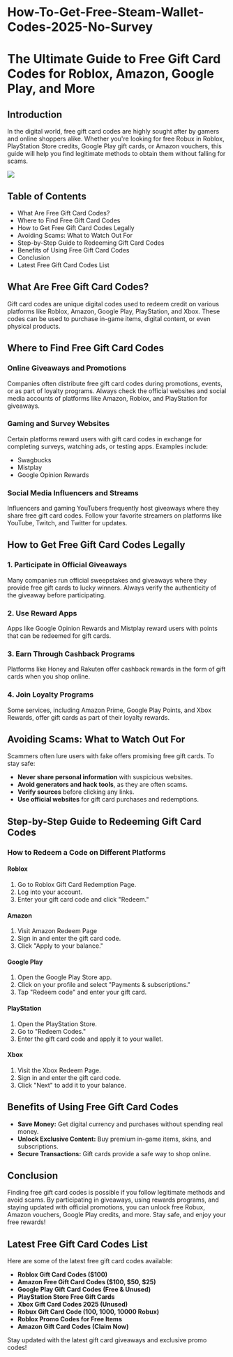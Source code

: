 # How-To-Get-Free-Steam-Wallet-Codes-2025-No-Survey

# The Ultimate Guide to Free Gift Card Codes for Roblox, Amazon, Google Play, and More

## Introduction

In the digital world, free gift card codes are highly sought after by gamers and online shoppers alike. Whether you're looking for free Robux in Roblox, PlayStation Store credits, Google Play gift cards, or Amazon vouchers, this guide will help you find legitimate methods to obtain them without falling for scams.

[![](https://pic-png.s3.eu-north-1.amazonaws.com/click-cursor-icon-with-click-here-button-free-png.png)](https://www.apkhub.site/)

## Table of Contents

- What Are Free Gift Card Codes?  
- Where to Find Free Gift Card Codes  
- How to Get Free Gift Card Codes Legally  
- Avoiding Scams: What to Watch Out For  
- Step-by-Step Guide to Redeeming Gift Card Codes  
- Benefits of Using Free Gift Card Codes  
- Conclusion  
- Latest Free Gift Card Codes List  

## What Are Free Gift Card Codes?

Gift card codes are unique digital codes used to redeem credit on various platforms like Roblox, Amazon, Google Play, PlayStation, and Xbox. These codes can be used to purchase in-game items, digital content, or even physical products.

## Where to Find Free Gift Card Codes

### Online Giveaways and Promotions
Companies often distribute free gift card codes during promotions, events, or as part of loyalty programs. Always check the official websites and social media accounts of platforms like Amazon, Roblox, and PlayStation for giveaways.

### Gaming and Survey Websites
Certain platforms reward users with gift card codes in exchange for completing surveys, watching ads, or testing apps. Examples include:
- Swagbucks  
- Mistplay  
- Google Opinion Rewards  

### Social Media Influencers and Streams
Influencers and gaming YouTubers frequently host giveaways where they share free gift card codes. Follow your favorite streamers on platforms like YouTube, Twitch, and Twitter for updates.

## How to Get Free Gift Card Codes Legally

### 1. Participate in Official Giveaways
Many companies run official sweepstakes and giveaways where they provide free gift cards to lucky winners. Always verify the authenticity of the giveaway before participating.

### 2. Use Reward Apps
Apps like Google Opinion Rewards and Mistplay reward users with points that can be redeemed for gift cards.

### 3. Earn Through Cashback Programs
Platforms like Honey and Rakuten offer cashback rewards in the form of gift cards when you shop online.

### 4. Join Loyalty Programs
Some services, including Amazon Prime, Google Play Points, and Xbox Rewards, offer gift cards as part of their loyalty rewards.

## Avoiding Scams: What to Watch Out For

Scammers often lure users with fake offers promising free gift cards. To stay safe:
- **Never share personal information** with suspicious websites.
- **Avoid generators and hack tools**, as they are often scams.
- **Verify sources** before clicking any links.
- **Use official websites** for gift card purchases and redemptions.

## Step-by-Step Guide to Redeeming Gift Card Codes

### How to Redeem a Code on Different Platforms

#### Roblox
1. Go to Roblox Gift Card Redemption Page.  
2. Log into your account.  
3. Enter your gift card code and click "Redeem."  

#### Amazon
1. Visit Amazon Redeem Page
2. Sign in and enter the gift card code.  
3. Click "Apply to your balance."  

#### Google Play
1. Open the Google Play Store app.  
2. Click on your profile and select "Payments & subscriptions."  
3. Tap "Redeem code" and enter your gift card.  

#### PlayStation
1. Open the PlayStation Store.  
2. Go to "Redeem Codes."  
3. Enter the gift card code and apply it to your wallet.  

#### Xbox
1. Visit the Xbox Redeem Page.  
2. Sign in and enter the gift card code.  
3. Click "Next" to add it to your balance.  

## Benefits of Using Free Gift Card Codes

- **Save Money:** Get digital currency and purchases without spending real money.
- **Unlock Exclusive Content:** Buy premium in-game items, skins, and subscriptions.
- **Secure Transactions:** Gift cards provide a safe way to shop online.

## Conclusion

Finding free gift card codes is possible if you follow legitimate methods and avoid scams. By participating in giveaways, using rewards programs, and staying updated with official promotions, you can unlock free Robux, Amazon vouchers, Google Play credits, and more. Stay safe, and enjoy your free rewards!

## Latest Free Gift Card Codes List

Here are some of the latest free gift card codes available:

- **Roblox Gift Card Codes ($100)**  
- **Amazon Free Gift Card Codes ($100, $50, $25)**  
- **Google Play Gift Card Codes (Free & Unused)**  
- **PlayStation Store Free Gift Cards**  
- **Xbox Gift Card Codes 2025 (Unused)**  
- **Robux Gift Card Code (100, 1000, 10000 Robux)**  
- **Roblox Promo Codes for Free Items**  
- **Amazon Gift Card Codes (Claim Now)**  

Stay updated with the latest gift card giveaways and exclusive promo codes!
